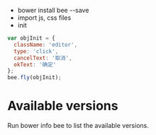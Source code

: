 * bower install bee --save
* import js, css files
* init
```javascript
var objInit = {
  className: 'editor',
  type: 'click',
  cancelText: '取消',
  okText: '确定'
};
bee.fly(objInit);
```


# Available versions
Run bower info bee to list the available versions.

